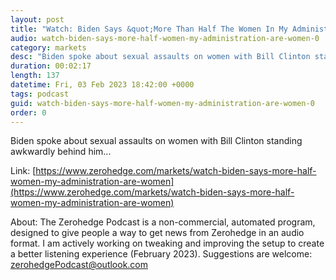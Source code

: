 ```yaml
---
layout: post
title: "Watch: Biden Says &quot;More Than Half The Women In My Administration Are Women&quot;"
audio: watch-biden-says-more-half-women-my-administration-are-women-0
category: markets
desc: "Biden spoke about sexual assaults on women with Bill Clinton standing awkwardly behind him..."
duration: 00:02:17
length: 137
datetime: Fri, 03 Feb 2023 18:42:00 +0000
tags: podcast
guid: watch-biden-says-more-half-women-my-administration-are-women-0
order: 0
---
```

Biden spoke about sexual assaults on women with Bill Clinton standing awkwardly behind him...

Link: [https://www.zerohedge.com/markets/watch-biden-says-more-half-women-my-administration-are-women](https://www.zerohedge.com/markets/watch-biden-says-more-half-women-my-administration-are-women)

About: The Zerohedge Podcast is a non-commercial, automated program, designed to give people a way to get news from Zerohedge in an audio format.  I am actively working on tweaking and improving the setup to create a better listening experience (February 2023).  Suggestions are welcome: [zerohedgePodcast@outlook.com](mailto:zerohedgePodcast@outlook.com)